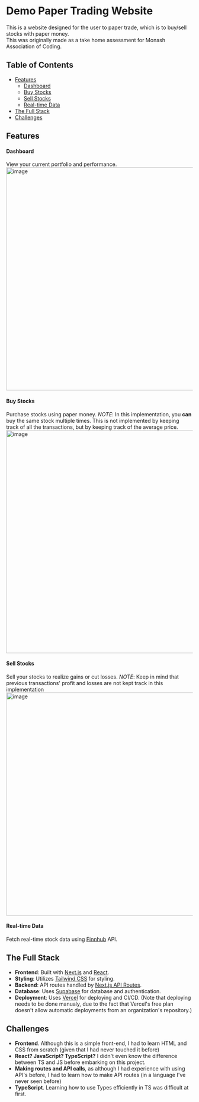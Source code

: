 # Demo Paper Trading Website
This is a website designed for the user to paper trade, which is to buy/sell stocks with paper money.\
This was originally made as a take home assessment for Monash Association of Coding.

## Table of Contents
- [Features](#features)
  - [Dashboard](#dashboard)
  - [Buy Stocks](#buy-stocks)
  - [Sell Stocks](#sell-stocks)
  - [Real-time Data](#real-time-data)
- [The Full Stack](#the-full-stack)
- [Challenges](#challenges)

## Features
#### Dashboard
View your current portfolio and performance.\
<img width="600" alt="image" src="https://github.com/user-attachments/assets/fbfab9f9-ed77-46e0-8ffa-02a8267524d5">
#### Buy Stocks
Purchase stocks using paper money.
*NOTE*: In this implementation, you **can** buy the same stock multiple times. This is not implemented by keeping track of all the transactions, but by keeping track of the average price.\
<img width="600" alt="image" src="https://github.com/user-attachments/assets/b8a57e9d-b91b-447f-b9c9-85ee0d8b3026">
#### Sell Stocks
Sell your stocks to realize gains or cut losses.
*NOTE*: Keep in mind that previous transactions' profit and losses are not kept track in this implementation\
<img width="600" alt="image" src="https://github.com/user-attachments/assets/8f63d22f-a663-4419-a7e9-b1f251fec424">
#### Real-time Data
Fetch real-time stock data using [Finnhub](https://finnhub.io/docs/api) API.

## The Full Stack
- **Frontend**: Built with [Next.js](https://nextjs.org/) and [React](https://reactjs.org/).
- **Styling**: Utilizes [Tailwind CSS](https://tailwindcss.com/) for styling.
- **Backend**: API routes handled by [Next.js API Routes](https://nextjs.org/docs/api-routes/introduction).
- **Database**: Uses [Supabase](https://supabase.io/) for database and authentication.
- **Deployment**: Uses [Vercel]() for deploying and CI/CD. (Note that deploying needs to be done manualy, due to the fact that Vercel's free plan doesn't allow automatic deployments from an organization's repository.)

## Challenges
- **Frontend**. Although this is a simple front-end, I had to learn HTML and CSS from scratch (given that I had never touched it before)
- **React? JavaScript? TypeScript?** I didn't even know the difference between TS and JS before embarking on this project.
- **Making routes and API calls**, as although I had experience with using API's before, I had to learn how to make API routes (in a language I've never seen before)
- **TypeScript**. Learning how to use Types efficiently in TS was difficult at first.
